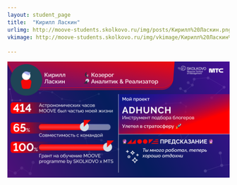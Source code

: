 ```yaml
---
layout: student_page
title:  "Кирилл Ласкин"
urlimg: http://moove-students.skolkovo.ru/img/posts/Кирилл%20Ласкин.png
vkimage: http://moove-students.skolkovo.ru/img/vkimage/Кирилл%20Ласкин%20для%20Вк.png

---
```

<img class="img-fluid" src="/img/posts/Кирилл Ласкин.png" alt="moove-1">
